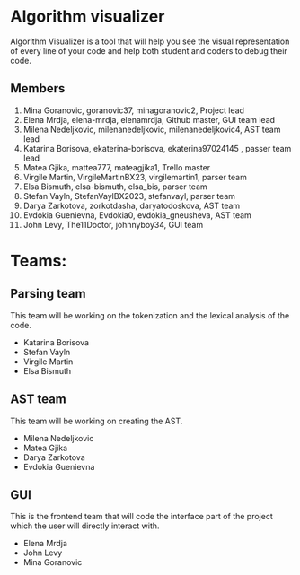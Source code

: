 # Algorithm visualizer

Algorithm Visualizer is a tool that will help you see the visual representation of every line of your code and help both student and coders to debug their code.

## Members 
1. Mina Goranovic, goranovic37, minagoranovic2, Project lead
2. Elena Mrdja, elena-mrdja, elenamrdja, Github master, GUI team lead
3. Milena Nedeljkovic, milenanedeljkovic, milenanedeljkovic4, AST team lead
4. Katarina Borisova, ekaterina-borisova, ekaterina97024145 , passer team lead
5. Matea Gjika, mattea777, mateagjika1, Trello master
6. Virgile Martin, VirgileMartinBX23, virgilemartin1, parser team
7. Elsa Bismuth, elsa-bismuth, elsa_bis, parser team
8. Stefan Vayln, StefanVaylBX2023, stefanvayl, parser team
9. Darya Zarkotova, zorkotdasha, daryatodoskova, AST team
10. Evdokia Guenievna, Evdokia0, evdokia_gneusheva, AST team
11. John Levy, The11Doctor, johnnyboy34, GUI team

# Teams:

## Parsing team
This team will be working on the tokenization and the lexical analysis of the code.
* Katarina Borisova
*	Stefan Vayln
*	Virgile Martin
* Elsa Bismuth

## AST team 
This team will be working on creating the AST.
*	Milena Nedeljkovic
*	Matea Gjika
*	Darya Zarkotova
*	Evdokia Guenievna

## GUI
This is the frontend team that will code the interface part of the project which the user will directly interact with.
*	Elena Mrdja
*	John Levy
*	Mina Goranovic



